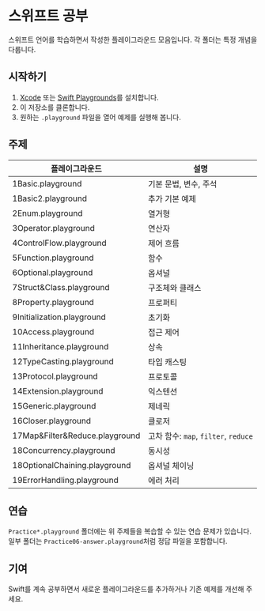 # 스위프트 공부

스위프트 언어를 학습하면서 작성한 플레이그라운드 모음입니다. 각 폴더는 특정 개념을 다룹니다.

## 시작하기

1. [Xcode](https://developer.apple.com/xcode/) 또는 [Swift Playgrounds](https://www.apple.com/swift/playgrounds/)를 설치합니다.
2. 이 저장소를 클론합니다.
3. 원하는 `.playground` 파일을 열어 예제를 실행해 봅니다.

## 주제

| 플레이그라운드 | 설명 |
|----------------|------|
| 1Basic.playground | 기본 문법, 변수, 주석 |
| 1Basic2.playground | 추가 기본 예제 |
| 2Enum.playground | 열거형 |
| 3Operator.playground | 연산자 |
| 4ControlFlow.playground | 제어 흐름 |
| 5Function.playground | 함수 |
| 6Optional.playground | 옵셔널 |
| 7Struct&Class.playground | 구조체와 클래스 |
| 8Property.playground | 프로퍼티 |
| 9Initialization.playground | 초기화 |
| 10Access.playground | 접근 제어 |
| 11Inheritance.playground | 상속 |
| 12TypeCasting.playground | 타입 캐스팅 |
| 13Protocol.playground | 프로토콜 |
| 14Extension.playground | 익스텐션 |
| 15Generic.playground | 제네릭 |
| 16Closer.playground | 클로저 |
| 17Map&Filter&Reduce.playground | 고차 함수: `map`, `filter`, `reduce` |
| 18Concurrency.playground | 동시성 |
| 18OptionalChaining.playground | 옵셔널 체이닝 |
| 19ErrorHandling.playground | 에러 처리 |

## 연습

`Practice*.playground` 폴더에는 위 주제들을 복습할 수 있는 연습 문제가 있습니다. 일부 폴더는 `Practice06-answer.playground`처럼 정답 파일을 포함합니다.

## 기여

Swift를 계속 공부하면서 새로운 플레이그라운드를 추가하거나 기존 예제를 개선해 주세요.
